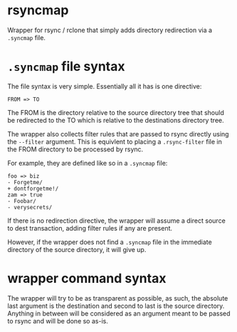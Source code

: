# rsyncmap
Wrapper for rsync / rclone that simply adds directory redirection via a `.syncmap` file.

# `.syncmap` file syntax
The file syntax is very simple. Essentially all it has is one directive:
```
FROM => TO
```
The FROM is the directory relative to the source directory tree that should be redirected to the TO which is relative to the destinations directory tree.

The wrapper also collects filter rules that are passed to rsync directly using the `--filter` argument.
This is equivlent to placing a `.rsync-filter` file in the FROM directory to be processed by rsync.

For example, they are defined like so in a `.syncmap` file:
```
foo => biz
- Forgetme/
+ dontforgetme!/
zam => true
- Foobar/
- verysecrets/
```

If there is no redirection directive, the wrapper will assume a direct source to dest transaction, adding filter rules if any are present.

However, if the wrapper does not find a `.syncmap` file in the immediate directory of the source directory, it will give up.
 
# wrapper command syntax
The wrapper will try to be as transparent as possible, as such, the absolute last argument is the destination and second to last is the source directory.
Anything in between will be considered as an argument meant to be passed to rsync and will be done so as-is.
